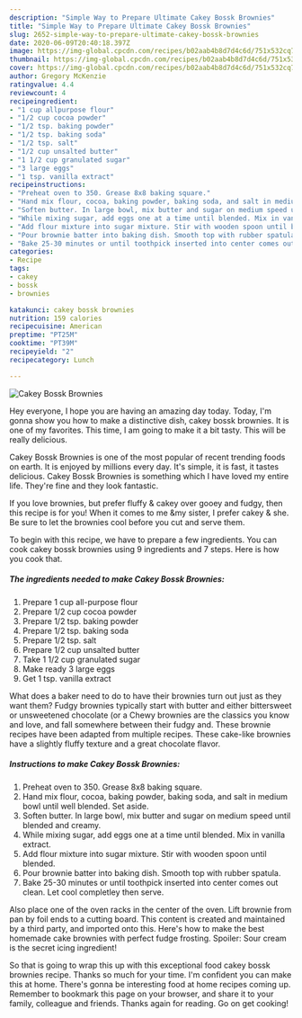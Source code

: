 ```yaml
---
description: "Simple Way to Prepare Ultimate Cakey Bossk Brownies"
title: "Simple Way to Prepare Ultimate Cakey Bossk Brownies"
slug: 2652-simple-way-to-prepare-ultimate-cakey-bossk-brownies
date: 2020-06-09T20:40:18.397Z
image: https://img-global.cpcdn.com/recipes/b02aab4b8d7d4c6d/751x532cq70/cakey-bossk-brownies-recipe-main-photo.jpg
thumbnail: https://img-global.cpcdn.com/recipes/b02aab4b8d7d4c6d/751x532cq70/cakey-bossk-brownies-recipe-main-photo.jpg
cover: https://img-global.cpcdn.com/recipes/b02aab4b8d7d4c6d/751x532cq70/cakey-bossk-brownies-recipe-main-photo.jpg
author: Gregory McKenzie
ratingvalue: 4.4
reviewcount: 4
recipeingredient:
- "1 cup allpurpose flour"
- "1/2 cup cocoa powder"
- "1/2 tsp. baking powder"
- "1/2 tsp. baking soda"
- "1/2 tsp. salt"
- "1/2 cup unsalted butter"
- "1 1/2 cup granulated sugar"
- "3 large eggs"
- "1 tsp. vanilla extract"
recipeinstructions:
- "Preheat oven to 350. Grease 8x8 baking square."
- "Hand mix flour, cocoa, baking powder, baking soda, and salt in medium bowl until well blended. Set aside."
- "Soften butter. In large bowl, mix butter and sugar on medium speed until blended and creamy."
- "While mixing sugar, add eggs one at a time until blended. Mix in vanilla extract."
- "Add flour mixture into sugar mixture. Stir with wooden spoon until blended."
- "Pour brownie batter into baking dish. Smooth top with rubber spatula."
- "Bake 25-30 minutes or until toothpick inserted into center comes out clean. Let cool completley then serve."
categories:
- Recipe
tags:
- cakey
- bossk
- brownies

katakunci: cakey bossk brownies 
nutrition: 159 calories
recipecuisine: American
preptime: "PT25M"
cooktime: "PT39M"
recipeyield: "2"
recipecategory: Lunch

---
```



![Cakey Bossk Brownies](https://img-global.cpcdn.com/recipes/b02aab4b8d7d4c6d/751x532cq70/cakey-bossk-brownies-recipe-main-photo.jpg)

Hey everyone, I hope you are having an amazing day today. Today, I'm gonna show you how to make a distinctive dish, cakey bossk brownies. It is one of my favorites. This time, I am going to make it a bit tasty. This will be really delicious.

Cakey Bossk Brownies is one of the most popular of recent trending foods on earth. It is enjoyed by millions every day. It's simple, it is fast, it tastes delicious. Cakey Bossk Brownies is something which I have loved my entire life. They're fine and they look fantastic.

If you love brownies, but prefer fluffy &amp; cakey over gooey and fudgy, then this recipe is for you! When it comes to me &amp;my sister, I prefer cakey &amp; she. Be sure to let the brownies cool before you cut and serve them.


To begin with this recipe, we have to prepare a few ingredients. You can cook cakey bossk brownies using 9 ingredients and 7 steps. Here is how you cook that.

<!--inarticleads1-->

##### The ingredients needed to make Cakey Bossk Brownies:

1. Prepare 1 cup all-purpose flour
1. Prepare 1/2 cup cocoa powder
1. Prepare 1/2 tsp. baking powder
1. Prepare 1/2 tsp. baking soda
1. Prepare 1/2 tsp. salt
1. Prepare 1/2 cup unsalted butter
1. Take 1 1/2 cup granulated sugar
1. Make ready 3 large eggs
1. Get 1 tsp. vanilla extract


What does a baker need to do to have their brownies turn out just as they want them? Fudgy brownies typically start with butter and either bittersweet or unsweetened chocolate (or a Chewy brownies are the classics you know and love, and fall somewhere between their fudgy and. These brownie recipes have been adapted from multiple recipes. These cake-like brownies have a slightly fluffy texture and a great chocolate flavor. 

<!--inarticleads2-->

##### Instructions to make Cakey Bossk Brownies:

1. Preheat oven to 350. Grease 8x8 baking square.
1. Hand mix flour, cocoa, baking powder, baking soda, and salt in medium bowl until well blended. Set aside.
1. Soften butter. In large bowl, mix butter and sugar on medium speed until blended and creamy.
1. While mixing sugar, add eggs one at a time until blended. Mix in vanilla extract.
1. Add flour mixture into sugar mixture. Stir with wooden spoon until blended.
1. Pour brownie batter into baking dish. Smooth top with rubber spatula.
1. Bake 25-30 minutes or until toothpick inserted into center comes out clean. Let cool completley then serve.


Also place one of the oven racks in the center of the oven. Lift brownie from pan by foil ends to a cutting board. This content is created and maintained by a third party, and imported onto this. Here&#39;s how to make the best homemade cake brownies with perfect fudge frosting. Spoiler: Sour cream is the secret icing ingredient! 

So that is going to wrap this up with this exceptional food cakey bossk brownies recipe. Thanks so much for your time. I'm confident you can make this at home. There's gonna be interesting food at home recipes coming up. Remember to bookmark this page on your browser, and share it to your family, colleague and friends. Thanks again for reading. Go on get cooking!
